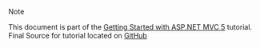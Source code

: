 > [!NOTE]
> This document is part of the [Getting Started with ASP.NET MVC 5](xref:mvc/overview/getting-started/introduction/getting-started) tutorial. Final Source for tutorial located on [GitHub](https://github.com/aspnet/Docs/tree/master/aspnet/mvc/overview/getting-started/introduction/sample/MvcMovie/MvcMovie)
